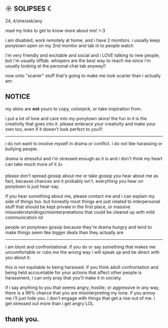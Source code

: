 ## ☼ SOLIPSES ☾

24, it/she/ask/any

read my links to get to know more about me! >:3 

i am disabled, work remotely at home, and i have 2 monitors. i usually keep ponytown open on my 2nd monitor and tab in to people watch

i'm very friendly and excitable and social and i LOVE talking to new people, but i'm usually offtab. whispers are the best way to reach me since i'm usually looking at the personal chat tab anyway!!

now onto "scarier" stuff that's going to make me look scarier than i actually am:

## NOTICE

my skins are **not** yours to copy, colorpick, or take inspiration from.

i put a lot of love and care into my ponytown skins! the fun in it is the creativity that goes into it. please embrace your creativity and make your own too, even if it doesn't look perfect to you!!!

---

i do not want to involve myself in drama or conflict. i do not like harassing or bullying people.

drama is stressful and i'm stressed enough as it is and i don't think my heart can take much more of it 👍

please don't spread gossip about me or take gossip you hear about me as fact, because chances are it probably isn't. everything you hear on ponytown is just hear-say.

if you hear something about me, please contact me and i can explain my side of things too. but honestly most things are just related to interpersonal stuff that should be kept private in the first place, or massive misunderstandings/misinterpretations that could be cleared up with mild communication lol

people on ponytown gossip because they're drama hungry and tend to make things seem like bigger deals than they actually are

---

i am blunt and confrontational. if you do or say something that makes me uncomfortable or rubs me the wrong way i will speak up and be direct with you about it. 

this is not equitable to being harassed. if you think adult confrontation and being held accountable for your actions that affect other people is harassment, i can only pray that you'll make it in society.

if i say anything to you that seems angry, hostile, or aggressive in any way, there is a 99% chance that you are misinterpreting my tone. if you annoy me i'll just hide you. i don't engage with things that get a rise out of me. i get stressed out more than i get angry LOL

## thank you.
